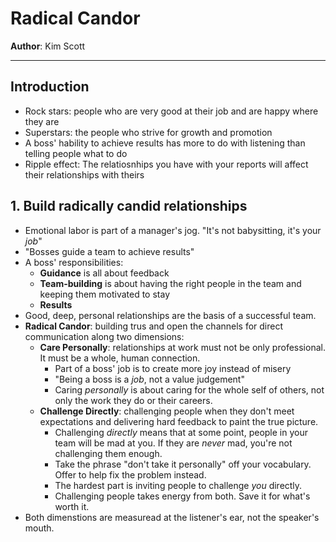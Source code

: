 # Radical Candor

**Author**: Kim Scott

---

## Introduction

* Rock stars: people who are very good at their job and are happy where they are
* Superstars: the people who strive for growth and promotion
* A boss' hability to achieve results has more to do with listening than telling people what to do
* Ripple effect: The relatiosnhips you have with your reports will affect their relationships with theirs

## 1. Build radically candid relationships

* Emotional labor is part of a manager's jog. "It's not babysitting, it's your *job*"
* "Bosses guide a team to achieve results"
* A boss' responsibilities:
  * **Guidance** is all about feedback
  * **Team-building** is about having the right people in the team and keeping them motivated to stay
  * **Results**
* Good, deep, personal relationships are the basis of a successful team.
* **Radical Candor**: building trus and open the channels for direct communication along two dimensions:
  * **Care Personally**: relationships at work must not be only professional. It must be a whole, human connection.
    * Part of a boss' job is to create more joy instead of misery
    * "Being a boss is a *job*, not a value judgement"
    * Caring *personally* is about caring for the whole self of others, not only the work they do or their careers.
  * **Challenge Directly**: challenging people when they don't meet expectations and delivering hard feedback to paint the true picture.
    * Challenging *directly* means that at some point, people in your team will be mad at you. If they are *never* mad, you're not challenging them enough.
    * Take the phrase "don't take it personally" off your vocabulary. Offer to help fix the problem instead.
    * The hardest part is inviting people to challenge *you* directly.
    * Challenging people takes energy from both. Save it for what's worth it.
* Both dimenstions are measuread at the listener's ear, not the speaker's mouth.
